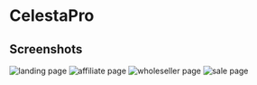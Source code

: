 # CelestaPro

## Screenshots

![landing page](https://user-images.githubusercontent.com/107977556/180946407-0e60d896-9361-46b7-8bd0-537adaf0aeef.png)
![affiliate page](https://user-images.githubusercontent.com/107977556/180947343-8af6b83b-5afa-49b3-a6bf-20582667da8d.png)
![wholeseller page](https://user-images.githubusercontent.com/107977556/180947375-770b38c9-6d4e-402b-b492-12cb89aa3c6c.png)
![sale page](https://user-images.githubusercontent.com/107977556/180947452-c2143b2d-576d-43e4-9980-d8998b7b1a68.png)
